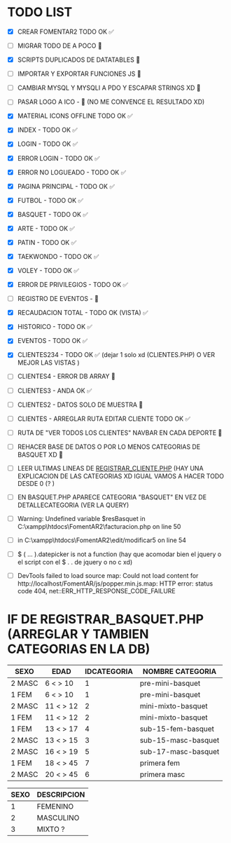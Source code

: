 # TODO LIST

- [x] CREAR FOMENTAR2 TODO OK ✅
- [ ] MIGRAR TODO DE A POCO 🚧
- [x] SCRIPTS DUPLICADOS DE DATATABLES 🚧
- [ ] IMPORTAR Y EXPORTAR FUNCIONES JS 🚧
- [ ] CAMBIAR MYSQL Y MYSQLI A PDO Y ESCAPAR STRINGS XD 🚧
- [ ] PASAR LOGO A ICO - 🚧 (NO ME CONVENCE EL RESULTADO XD)
- [x] MATERIAL ICONS OFFLINE TODO OK ✅
- [x] INDEX - TODO OK ✅
- [x] LOGIN - TODO OK ✅
- [x] ERROR LOGIN - TODO OK ✅
- [x] ERROR NO LOGUEADO - TODO OK ✅
- [x] PAGINA PRINCIPAL - TODO OK ✅
- [x] FUTBOL - TODO OK ✅
- [x] BASQUET - TODO OK ✅
- [x] ARTE - TODO OK ✅
- [x] PATIN - TODO OK ✅
- [x] TAEKWONDO - TODO OK ✅
- [x] VOLEY - TODO OK ✅
- [x] ERROR DE PRIVILEGIOS - TODO OK ✅
- [ ] REGISTRO DE EVENTOS - 🚧
- [x] RECAUDACION TOTAL - TODO OK (VISTA) ✅
- [x] HISTORICO - TODO OK ✅
- [x] EVENTOS - TODO OK ✅
- [x] CLIENTES234 - TODO OK ✅ (dejar 1 solo xd (CLIENTES.PHP) O VER MEJOR LAS VISTAS )
- [ ] CLIENTES4 - ERROR DB ARRAY 🚧
- [ ] CLIENTES3 - ANDA OK ✅
- [ ] CLIENTES2 - DATOS SOLO DE MUESTRA 🚧
- [ ] CLIENTES - ARREGLAR RUTA EDITAR CLIENTE TODO OK ✅
- [ ] RUTA DE "VER TODOS LOS CLIENTES" NAVBAR EN CADA DEPORTE 🚧
- [ ] REHACER BASE DE DATOS O POR LO MENOS CATEGORIAS DE BASQUET XD 🚧
- [ ] LEER ULTIMAS LINEAS DE [REGISTRAR_CLIENTE.PHP](registrar_cliente.php "registrar_cliente.php") (HAY UNA EXPLICACION DE LAS CATEGORIAS XD IGUAL VAMOS A HACER TODO DESDE 0 (? )
- [ ] EN BASQUET.PHP APARECE CATEGORIA "BASQUET" EN VEZ DE DETALLECATEGORIA (VER LA QUERY)

- [ ] Warning: Undefined variable $resBasquet in C:\xampp\htdocs\FomentAR2\facturacion.php on line 50
- [ ] in C:\xampp\htdocs\FomentAR2\edit/modificar5 on line 54
- [ ] $ ( ... ).datepicker is not a function (hay que acomodar bien el jquery o el script con el $ . . de jquery o no c xd)
- [ ] DevTools failed to load source map: Could not load content for http://localhost/FomentAR/js/popper.min.js.map: HTTP error: status code 404, net::ERR_HTTP_RESPONSE_CODE_FAILURE

# IF DE REGISTRAR_BASQUET.PHP (ARREGLAR Y TAMBIEN CATEGORIAS EN LA DB)

| SEXO   | EDAD      | IDCATEGORIA | NOMBRE CATEGORIA    |
| ------ | --------- | ----------- | ------------------- |
| 2 MASC | 6 < > 10  | 1           | pre-mini-basquet    |
| 1 FEM  | 6 < > 10  | 1           | pre-mini-basquet    |
| 2 MASC | 11 < > 12 | 2           | mini-mixto-basquet  |
| 1 FEM  | 11 < > 12 | 2           | mini-mixto-basquet  |
| 1 FEM  | 13 < > 17 | 4           | sub-15-fem-basquet  |
| 2 MASC | 13 < > 15 | 3           | sub-15-masc-basquet |
| 2 MASC | 16 < > 19 | 5           | sub-17-masc-basquet |
| 1 FEM  | 18 < > 45 | 7           | primera fem         |
| 2 MASC | 20 < > 45 | 6           | primera masc        |

| SEXO | DESCRIPCION |
| ---- | ----------- |
| 1    | FEMENINO    |
| 2    | MASCULINO   |
| 3    | MIXTO ?     |
